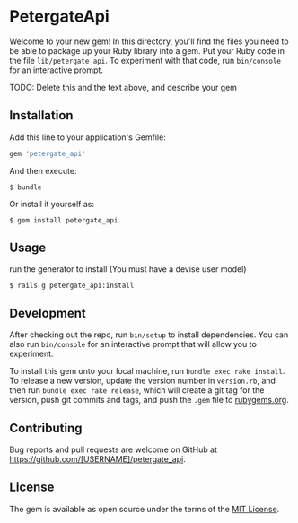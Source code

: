 # PetergateApi

Welcome to your new gem! In this directory, you'll find the files you need to be able to package up your Ruby library into a gem. Put your Ruby code in the file `lib/petergate_api`. To experiment with that code, run `bin/console` for an interactive prompt.

TODO: Delete this and the text above, and describe your gem

## Installation

Add this line to your application's Gemfile:

```ruby
gem 'petergate_api'
```

And then execute:

    $ bundle

Or install it yourself as:

    $ gem install petergate_api

## Usage

run the generator to install (You must have a devise user model)

    $ rails g petergate_api:install

## Development

After checking out the repo, run `bin/setup` to install dependencies. You can also run `bin/console` for an interactive prompt that will allow you to experiment.

To install this gem onto your local machine, run `bundle exec rake install`. To release a new version, update the version number in `version.rb`, and then run `bundle exec rake release`, which will create a git tag for the version, push git commits and tags, and push the `.gem` file to [rubygems.org](https://rubygems.org).

## Contributing

Bug reports and pull requests are welcome on GitHub at https://github.com/[USERNAME]/petergate_api.


## License

The gem is available as open source under the terms of the [MIT License](http://opensource.org/licenses/MIT).

